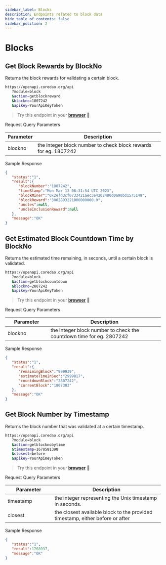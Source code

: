 ```yaml
---
sidebar_label: Blocks
description: Endpoints related to block data
hide_table_of_contents: false
sidebar_position: 2
---
```


# Blocks

## Get Block Rewards by BlockNo

Returns the block rewards for validating a certain block.

```bash
https://openapi.coredao.org/api
   ?module=block
   &action=getblockreward
   &blockno=1807242
   &apikey=YourApiKeyToken
```

> Try this endpoint in your [**browser**](https://openapi.coredao.org/api?module=block\&action=getblockreward\&blockno=1807242\&apikey=b4d33c1698e4446dbf0f05f520117a76) 🔗

Request Query Parameters

<table><thead><tr><th>Parameter</th><th width="601">Description</th></tr></thead><tbody><tr><td>blockno</td><td>the integer block number to check block rewards for eg. 1807242</td></tr></tbody></table>

Sample Response

```json
{
   "status":"1",
   "result":{
      "blockNumber":"1807242",
      "timeStamp":"Mon Mar 13 08:31:54 UTC 2023",
      "blockMiner":"0x2efd3cf0733421aec3e4202480d0a90bd1575149",
      "blockReward":"3002893221000000000.0",
      "uncles":null,
      "uncleInclusionReward":null
   },
   "message":"OK"
}
```

## Get Estimated Block Countdown Time by BlockNo

Returns the estimated time remaining, in seconds, until a certain block is validated.

```bash
https://openapi.coredao.org/api
   ?module=block
   &action=getblockcountdown
   &blockno=2807242
   &apikey=YourApiKeyToken
```

> Try this endpoint in your [**browser**](https://openapi.coredao.org/api?module=block\&action=getblockcountdown\&blockno=2807242\&apikey=b4d33c1698e4446dbf0f05f520117a76) 🔗

Request Query Parameters

<table><thead><tr><th width="123">Parameter</th><th>Description</th></tr></thead><tbody><tr><td>blockno</td><td>the integer block number to check the countdown time for eg. 2807242</td></tr></tbody></table>

Sample Response

```json
{
   "status":"1",
   "result":{
      "remainingBlock":"999939",
      "estimateTimeInSec":"2999817",
      "countdownBlock":"2807242",
      "currentBlock":"1807303"
   },
   "message":"OK"
}
```

## Get Block Number by Timestamp

Returns the block number that was validated at a certain timestamp.

```bash
https://openapi.coredao.org/api
   ?module=block
   &action=getblocknobytime
   &timestamp=1678581398
   &closest=before
   &apikey=YourApiKeyToken
```

> Try this endpoint in your [**browser**](https://openapi.coredao.org/api?module=block\&action=getblocknobytime\&timestamp=1678581398\&closest=before\&apikey=b4d33c1698e4446dbf0f05f520117a76) 🔗

Request Query Parameters

<table><thead><tr><th width="136">Parameter</th><th>Description</th></tr></thead><tbody><tr><td>timestamp</td><td>the integer representing the Unix timestamp in seconds.</td></tr><tr><td>closest</td><td>the closest available block to the provided timestamp, either before or after</td></tr></tbody></table>

Sample Response

```json
{
   "status":"1",
   "result":1768937,
   "message":"OK"
}
```
